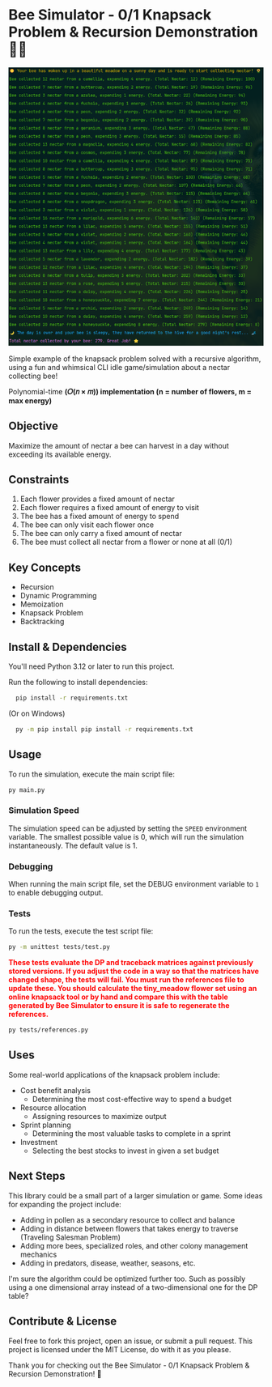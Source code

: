 # Bee Simulator - 0/1 Knapsack Problem & Recursion Demonstration 🐝🌻

![CLI output from Bee Simulator](example.png "Title")

Simple example of the knapsack problem solved with a recursive algorithm, using a fun and whimsical CLI idle game/simulation about a nectar collecting bee!

Polynomial-time **(𝑂(𝑛 × 𝑚)) implementation (n = number of flowers, m = max energy)**

## Objective
Maximize the amount of nectar a bee can harvest in a day without exceeding its available energy.

## Constraints
1. Each flower provides a fixed amount of nectar
2. Each flower requires a fixed amount of energy to visit
3. The bee has a fixed amount of energy to spend
4. The bee can only visit each flower once
5. The bee can only carry a fixed amount of nectar
6. The bee must collect all nectar from a flower or none at all (0/1)

## Key Concepts
- Recursion
- Dynamic Programming
- Memoization
- Knapsack Problem
- Backtracking

## Install & Dependencies
You'll need Python 3.12 or later to run this project.

Run the following to install dependencies:
```bash 
  pip install -r requirements.txt
```
(Or on Windows)
```bash
  py -m pip install pip install -r requirements.txt
```

## Usage
To run the simulation, execute the main script file:
```bash
py main.py
```

### Simulation Speed
The simulation speed can be adjusted by setting the `SPEED` environment variable. The smallest possible value is 0, which will run the simulation instantaneously. The default value is 1.

### Debugging
When running the main script file, set the DEBUG environment variable to `1` to enable debugging output.

### Tests
To run the tests, execute the test script file:
```bash
py -m unittest tests/test.py
```
<span style="color:red">**These tests evaluate the DP and traceback matrices against previously stored versions. If you adjust the code in a way so that the matrices have changed shape, the tests will fail. You must run the references file to update these. You should calculate the tiny_meadow flower set using an online knapsack tool or by hand and compare this with the table generated by Bee Simulator to ensure it is safe to regenerate the references.**</span>
```bash
py tests/references.py
```

## Uses
Some real-world applications of the knapsack problem include:
- Cost benefit analysis
  - Determining the most cost-effective way to spend a budget
- Resource allocation
  - Assigning resources to maximize output
- Sprint planning
  - Determining the most valuable tasks to complete in a sprint
- Investment
  - Selecting the best stocks to invest in given a set budget 

## Next Steps
This library could be a small part of a larger simulation or game. Some ideas for expanding the project include:
- Adding in pollen as a secondary resource to collect and balance
- Adding in distance between flowers that takes energy to traverse (Traveling Salesman Problem)
- Adding more bees, specialized roles, and other colony management mechanics
- Adding in predators, disease, weather, seasons, etc.

I'm sure the algorithm could be optimized further too. Such as possibly using a one dimensional array instead of a two-dimensional one for the DP table?

## Contribute & License
Feel free to fork this project, open an issue, or submit a pull request. This project is licensed under the MIT License, do with it as you please.

Thank you for checking out the Bee Simulator - 0/1 Knapsack Problem & Recursion Demonstration! 🌷

